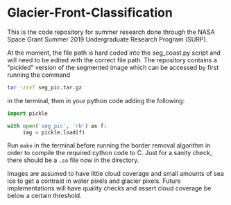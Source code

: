 # Glacier-Front-Classification

This is the code repository for summer research done through the NASA Space Grant Summer 2019 Undergraduate Research Program (SURP).


At the moment, the file path is hard coded into the seg_coast.py script and will need to be edited with the correct file path. The repository contains a "pickled" version of the segmented image which can be accessed by first running the command 
```bash
tar -zxvf seg_pic.tar.gz
``` 
in the terminal, then in your python code adding the following:

```python
import pickle

with open('seg_pic', 'rb') as f:
     img = pickle.load(f)
```
Run `make` in the terminal before running the border removal algorithm in order to compile the required cython code to C. Just for a sanity check, there should be a `.so` file now in the directory.

Images are assumed to have little cloud coverage and small amounts of sea ice to get a contrast in water pixels and glacier pixels. Future implementations will have quality checks and assert cloud coverage be below a certain threshold.
